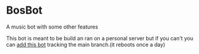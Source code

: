 # BosBot
A music bot with some other features

This bot is meant to be build an ran on a personal server but if you can't you can 
[add this bot](https://discord.com/oauth2/authorize?client_id=358731146558963715&permissions=36793408&scope=bot+applications.commands)
tracking the main branch.(it reboots once a day)